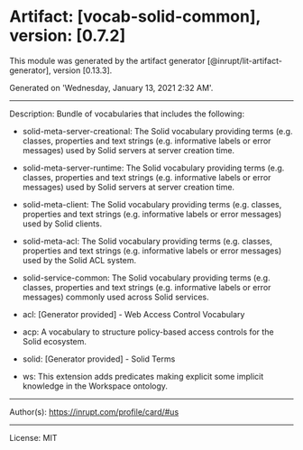# Artifact: [vocab-solid-common], version: [0.7.2]

This module was generated by the artifact generator [@inrupt/lit-artifact-generator], version [0.13.3].

Generated on 'Wednesday, January 13, 2021 2:32 AM'.

---

Description: Bundle of vocabularies that includes the following:

 - solid-meta-server-creational: The Solid vocabulary providing terms (e.g. classes, properties and text strings (e.g.
 informative labels or error messages) used by Solid servers at server creation time.

 - solid-meta-server-runtime: The Solid vocabulary providing terms (e.g. classes, properties and text strings (e.g.
 informative labels or error messages) used by Solid servers at server creation time.

 - solid-meta-client: The Solid vocabulary providing terms (e.g. classes, properties and text strings (e.g.
 informative labels or error messages) used by Solid clients.

 - solid-meta-acl: The Solid vocabulary providing terms (e.g. classes, properties and text strings (e.g.
 informative labels or error messages) used by the Solid ACL system.

 - solid-service-common: The Solid vocabulary providing terms (e.g. classes, properties and text strings (e.g.
 informative labels or error messages) commonly used across Solid services.

 - acl: [Generator provided] - Web Access Control Vocabulary

 - acp: A vocabulary to structure policy-based access controls for the Solid ecosystem.

 - solid: [Generator provided] - Solid Terms

 - ws: This extension adds predicates making explicit some implicit knowledge in the Workspace ontology.

---

Author(s): https://inrupt.com/profile/card/#us

---

License: MIT
